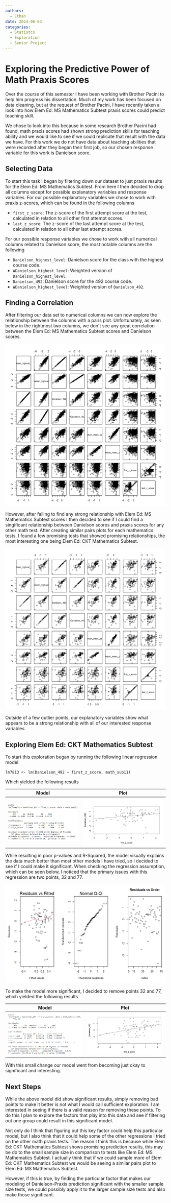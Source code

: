 ```yaml
---
authors:
  - Ethan
date: 2024-06-03
categories:
  - Statistcs
  - Exploration
  - Senior Project
---
```


# Exploring the Predictive Power of Math Praxis Scores

Over the course of this semester I have been working with Brother Pacini to help him progress his dissertation. Much of my work has been focused on data cleaning, but at the request of Brother Pacini, I have recently taken a look into how Elem Ed: MS Mathematics Subtest praxis scores could predict teaching skill. 

We chose to look into this because in some research Brother Pacini had found, math praxis scores had shown strong prediction skills for teaching ability and we would like to see if we could replicate that result with the data we have. For this work we do not have data about teaching abilities that were recorded after they began their first job, so our chosen response variable for this work is Danielson score.

<!-- more -->

## Selecting Data

To start this task I began by filtering down our dataset to just praxis results for the Elem Ed: MS Mathematics Subtest. From here I then decided to drop all columns except for possible explanatory variables and response variables. For our possible explanatory variables we chose to work with praxis z-scores, which can be found in the following columns

* `first_z_score`: The z-score of the first attempt score at the test, calculated in relation to all other first attempt scores.
* `last_z_score`: The z-score of the last attempt score at the test, calculated in relation to all other last attempt scores.

For our possible response variables we chose to work with all numerical columns related to Danielson score, the most notable columns are the following

* `Danielson_highest_level`: Danielson score for the class with the highest course code.
* `WDanielson_highest_level`: Weighted version of `Danielson_highest_level`.
* `Danielson_492`: Danielson score for the 492 course code.
* `WDanielson_highest_level`: Weighted version of `Danielson_492`.

## Finding a Correlation

After filtering our data set to numerical columns we can now explore the relationship between the columns with a pairs plot. Unfortunately, as seen below in the rightmost two columns, we don't see any great correlation between the Elem Ed: MS Mathematics Subtest scores and Danielson scores.

![](../assets/images/5003pairs.PNG)

However, after failing to find any strong relationship with Elem Ed: MS Mathematics Subtest scores I then decided to see if I could find a singificant relationship between Danielson scores and praxis scores for any other math test. After creating similar pairs plots for each mathematics tests, I found a few promising tests that showed promising relationships, the most interesting one being Elem Ed: CKT Mathematics Subtest.

![](../assets/images/7813pairs.PNG)

Outside of a few outlier points, our explanatory variables show what appears to be a strong relationship with all of our interested response variables.

## Exploring Elem Ed: CKT Mathematics Subtest

To start this exploration began by running the following linear regression model

```{r}
lm7813 <- lm(Danielson_492 ~ first_z_score, math_sub11)
```

Which yielded the following results

Model | Plot
:-------------------------:|:-------------------------:
![](../assets/images/LM7813-no-missing.PNG)  |  ![](../assets/images/LM7813-plot-no-missing.PNG)

While resulting in poor p-values and R-Squared, the model visually explains the data much better than most other models I have tried, so I decided to see if I could make it significant. When checking the regression assumption, which can be seen below, I noticed that the primary issues with this regression are two points, 32 and 77.

![](../assets/images/LM7813-assumptions-no-missing.PNG)

To make the model more significant, I decided to remove points 32 and 77, which yielded the following results

Model | Plot
:-------------------------:|:-------------------------:
![](../assets/images/LM7813-missing.PNG)  |  ![](../assets/images/LM7813-plot-missing.PNG)

With this small change our model went from becoming just okay to significant and interesting. 

## Next Steps

While the above model did show significant results, simply removing bad points to make it better is not what I would call sufficient exploration. I am interested in seeing if there is a valid reason for removing these points. To do this I plan to explore the factors that play into this data and see if filtering out one group could result in this significant model.

Not only do I think that figuring out this key factor could help this particular model, but I also think that it could help some of the other regressions I tried on the other math praxis tests. The reason I think this is because while Elem Ed: CKT Mathematics Subtest shows promising prediction results, this may be do to the small sample size in comparison to tests like Elem Ed: MS Mathematics Subtest. I actually think that if we could sample more of Elem Ed: CKT Mathematics Subtest we would be seeing a similar pairs plot to Elem Ed: MS Mathematics Subtest.

However, if this is true, by finding the particular factor that makes our modeling of Danielson-Praxis prediction significant with the smaller sample size tests, we could possibly apply it to the larger sample size tests and also make those significant.
